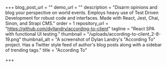 +++
blog_post_url = ""
demo_url = ""
description = "Disarm opinions and blog your perspective on world events. Employs heavy use of Test Driven Development for robust code and interfaces. Made with React, Jest, Chai, Sinon, and Strapi CMS."
order = 1
repository_url = "https://github.com/dyllandry/according-to-client"
tagline = "React SPA with functional UI testing."
thumbnail = "/uploads/according-to-client_2-8-19.png"
thumbnail_alt = "A screenshot of Dylan Landry's \"According To\" project. Has a Twitter style feed of author's blog posts along with a sidebar of trending tags."
title = "According To"

+++
